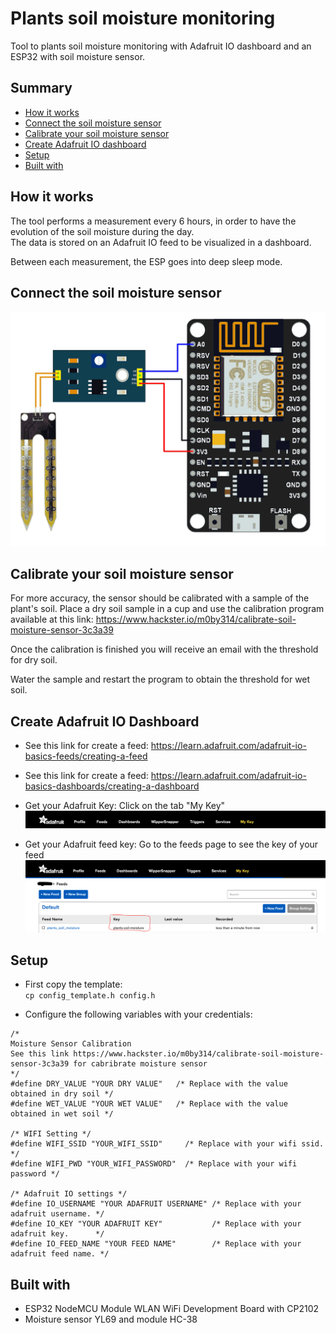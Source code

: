 # Plants soil moisture monitoring
Tool to plants soil moisture monitoring with Adafruit IO dashboard and an ESP32 with soil moisture sensor.

## Summary
 - [How it works](#How-it-works)
 - [Connect the soil moisture sensor](#Connect-the-soil-moisture-sensor)
 - [Calibrate your soil moisture sensor](#Calibrate-your-soil-moisture-sensor)
 - [Create Adafruit IO dashboard](#Create-Adafruit-IO-Dashboard)
 - [Setup](#Setup)
 - [Built with](#Built-with)


## How it works

The tool performs a measurement every 6 hours, in order to have the evolution of the soil moisture during the day.  
The data is stored on an Adafruit IO feed to be visualized in a dashboard. 

Between each measurement, the ESP goes into deep sleep mode.  

## Connect the soil moisture sensor

![image](static/img/Soil_Moisture_Interfacing_Diagram.png)

## Calibrate your soil moisture sensor 

For more accuracy, the sensor should be calibrated with a sample of the plant's soil. 
Place a dry soil sample in a cup and use the calibration program available at this link: 
https://www.hackster.io/m0by314/calibrate-soil-moisture-sensor-3c3a39 

Once the calibration is finished you will receive an email with the threshold for dry soil. 

Water the sample and restart the program to obtain the threshold for wet soil.


## Create Adafruit IO Dashboard

* See this link for create a feed: 
https://learn.adafruit.com/adafruit-io-basics-feeds/creating-a-feed
* See this link for create a feed: 
https://learn.adafruit.com/adafruit-io-basics-dashboards/creating-a-dashboard

* Get your Adafruit Key:
Click on the tab "My Key"
![image](static/img/adafruit_key.png)

* Get your Adafruit feed key:
Go to the feeds page to see the key of your feed
![image](static/img/adafruit_feed_key.png)


## Setup 


* First copy the template:  
`cp config_template.h config.h`

* Configure the following variables with your credentials:  
```
/* 
Moisture Sensor Calibration 
See this link https://www.hackster.io/m0by314/calibrate-soil-moisture-sensor-3c3a39 for cabribrate moisture sensor 
*/ 
#define DRY_VALUE "YOUR DRY VALUE"   /* Replace with the value obtained in dry soil */
#define WET_VALUE "YOUR WET VALUE"   /* Replace with the value obtained in wet soil */

/* WIFI Setting */
#define WIFI_SSID "YOUR_WIFI_SSID"     /* Replace with your wifi ssid. */
#define WIFI_PWD "YOUR_WIFI_PASSWORD"  /* Replace with your wifi password */

/* Adafruit IO settings */
#define IO_USERNAME "YOUR ADAFRUIT USERNAME" /* Replace with your adafruit username. */
#define IO_KEY "YOUR ADAFRUIT KEY"           /* Replace with your adafruit key.      */
#define IO_FEED_NAME "YOUR FEED NAME"        /* Replace with your adafruit feed name. */
```

## Built with

* ESP32 NodeMCU Module WLAN WiFi Development Board with CP2102 
* Moisture sensor YL69 and module HC-38
